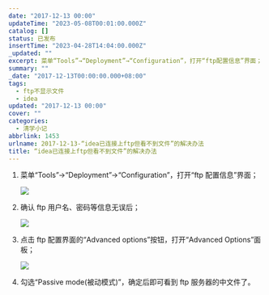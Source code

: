 ```yaml
---
date: "2017-12-13 00:00"
updateTime: "2023-05-08T00:01:00.000Z"
catalog: []
status: 已发布
insertTime: "2023-04-28T14:04:00.000Z"
_updated: ""
excerpt: 菜单“Tools”→“Deployment”→“Configuration”，打开“ftp配置信息”界面；
summary: ""
_date: "2017-12-13T00:00:00.000+08:00"
tags:
  - ftp不显示文件
  - idea
updated: "2017-12-13 00:00"
cover: ""
categories:
  - 清学小记
abbrlink: 1453
urlname: 2017-12-13-“idea已连接上ftp但看不到文件”的解决办法
title: “idea已连接上ftp但看不到文件”的解决办法
---
```


1. 菜单“Tools”→“Deployment”→“Configuration”，打开“ftp 配置信息”界面；

   ![](https://image.bmqy.net/upload/Fto5o-5ea0sNMlW_75VgGJCv2AcJ.png)

2. 确认 ftp 用户名、密码等信息无误后；

   ![](https://image.bmqy.net/upload/Fto5o-5ea0sNMlW_75VgGJCv2AcJ.png)

3. 点击 ftp 配置界面的“Advanced options”按钮，打开“Advanced Options”面板；

   ![](https://image.bmqy.net/upload/Fto5o-5ea0sNMlW_75VgGJCv2AcJ.png)

4. 勾选“Passive mode(被动模式)”，确定后即可看到 ftp 服务器的中文件了。
